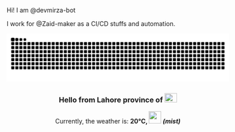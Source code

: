 Hi! I am @devmirza-bot

I work for @Zaid-maker as a CI/CD stuffs and automation.

<img src="https://github.com/devmirza-bot/devmirza-bot/blob/output/github-snake-dark.svg" />

<!-- WEATHER:START -->
<h3 align="center">Hello from Lahore province of <img src="https://flagicons.lipis.dev/flags/4x3/pk.svg" width="28" height="21"/></h3>
<p align="center">Currently, the weather is: <b>20°C, <img src="https://openweathermap.org/img/wn/50n.png" width="28" height="28"> <i>(mist)</i></b></p>
<!-- WEATHER:END -->
